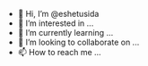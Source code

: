 - 👋 Hi, I’m @eshetusida
- 👀 I’m interested in ...
- 🌱 I’m currently learning ...
- 💞️ I’m looking to collaborate on ...
- 📫 How to reach me ...

<!---
eshetusida/eshetusida is a ✨ special ✨ repository because its `README.md` (this file) appears on your GitHub profile.
You can click the Preview link to take a look at your changes.
--->
